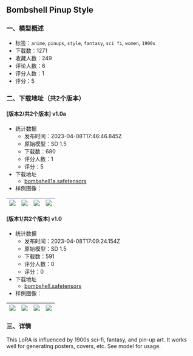 ## Bombshell Pinup Style
### 一、模型概述

- 标签：`anime`, `pinups`, `style`, `fantasy`, `sci fi`, `women`, `1900s`
- 下载数：1271
- 收藏人数：249
- 评论人数：6
- 评分人数：1
- 评分：5

### 二、下载地址（共2个版本）

#### [版本2/共2个版本] v1.0a

- 统计数据
  - 发布时间：2023-04-08T17:46:46.845Z
  - 原始模型：SD 1.5
  - 下载数：680
  - 评分人数：1
  - 评分：5
- 下载地址
  - [bombshell1a.safetensors](https://civitai.com/api/download/models/40181)
- 样例图像：

| <img src="https://image.civitai.com/xG1nkqKTMzGDvpLrqFT7WA/dbd76d5e-fabc-4678-81f0-ace24c9be500/width=450/444551.jpeg" /> | <img src="https://image.civitai.com/xG1nkqKTMzGDvpLrqFT7WA/8261f050-eb73-462a-8e29-57d5ad9cd300/width=450/444553.jpeg" /> | <img src="https://image.civitai.com/xG1nkqKTMzGDvpLrqFT7WA/8b9b7e51-09bb-4d30-59e8-9e6d01cf1c00/width=450/444556.jpeg" /> | <img src="https://image.civitai.com/xG1nkqKTMzGDvpLrqFT7WA/bd24532b-9707-4764-7638-eaedd6765400/width=450/444558.jpeg" /> |
| ---- | ---- | ---- | ---- |

#### [版本1/共2个版本] v1.0

- 统计数据
  - 发布时间：2023-04-08T17:09:24.154Z
  - 原始模型：SD 1.5
  - 下载数：591
  - 评分人数：0
  - 评分：0
- 下载地址
  - [bombshell.safetensors](https://civitai.com/api/download/models/31438)
- 样例图像：

| <img src="https://image.civitai.com/xG1nkqKTMzGDvpLrqFT7WA/629de464-1f0c-46ba-5109-f81917b59900/width=450/357588.jpeg" /> | <img src="https://image.civitai.com/xG1nkqKTMzGDvpLrqFT7WA/226ab217-5255-4d1d-a7e5-490c0a45ed00/width=450/357607.jpeg" /> | <img src="https://image.civitai.com/xG1nkqKTMzGDvpLrqFT7WA/f30500e0-7afb-4376-5fc8-6535792f9400/width=450/357602.jpeg" /> | <img src="https://image.civitai.com/xG1nkqKTMzGDvpLrqFT7WA/9915a12d-d98f-4bab-1d0e-2086a319c400/width=450/357606.jpeg" /> |
| ---- | ---- | ---- | ---- |


### 三、详情
<p>This LoRA is influenced by 1900s sci-fi, fantasy, and pin-up art.  It works well for generating posters, covers, etc.  See model for usage.</p>